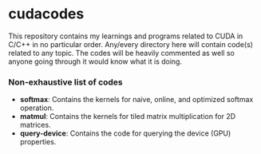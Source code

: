 # cudacodes

This repository contains my learnings and programs related to CUDA in C/C++ in no particular order. Any/every directory here will contain code(s) related to any topic. The codes will be heavily commented as well so anyone going through it would know what it is doing.


### Non-exhaustive list of codes

- **softmax**: Contains the kernels for naive, online, and optimized softmax operation.
- **matmul**: Contains the kernels for tiled matrix multiplication for 2D matrices.
- **query-device**: Contains the code for querying the device (GPU) properties.
